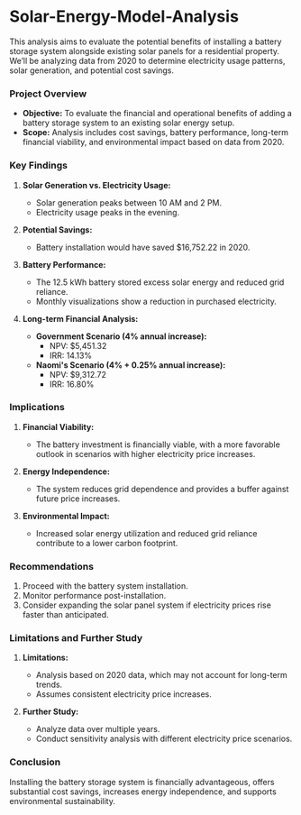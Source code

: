 # Solar-Energy-Model-Analysis
This analysis aims to evaluate the potential benefits of installing a battery storage system alongside existing solar panels for a residential property. We’ll be analyzing data from 2020 to determine electricity usage patterns, solar generation, and potential cost savings.


### Project Overview
- **Objective:** To evaluate the financial and operational benefits of adding a battery storage system to an existing solar energy setup.
- **Scope:** Analysis includes cost savings, battery performance, long-term financial viability, and environmental impact based on data from 2020.

### Key Findings
1. **Solar Generation vs. Electricity Usage:**
   - Solar generation peaks between 10 AM and 2 PM.
   - Electricity usage peaks in the evening.

2. **Potential Savings:**
   - Battery installation would have saved $16,752.22 in 2020.

3. **Battery Performance:**
   - The 12.5 kWh battery stored excess solar energy and reduced grid reliance.
   - Monthly visualizations show a reduction in purchased electricity.

4. **Long-term Financial Analysis:**
   - **Government Scenario (4% annual increase):**
     - NPV: $5,451.32
     - IRR: 14.13%
   - **Naomi's Scenario (4% + 0.25% annual increase):**
     - NPV: $9,312.72
     - IRR: 16.80%

### Implications
1. **Financial Viability:**
   - The battery investment is financially viable, with a more favorable outlook in scenarios with higher electricity price increases.

2. **Energy Independence:**
   - The system reduces grid dependence and provides a buffer against future price increases.

3. **Environmental Impact:**
   - Increased solar energy utilization and reduced grid reliance contribute to a lower carbon footprint.

### Recommendations
1. Proceed with the battery system installation.
2. Monitor performance post-installation.
3. Consider expanding the solar panel system if electricity prices rise faster than anticipated.

### Limitations and Further Study
1. **Limitations:**
   - Analysis based on 2020 data, which may not account for long-term trends.
   - Assumes consistent electricity price increases.

2. **Further Study:**
   - Analyze data over multiple years.
   - Conduct sensitivity analysis with different electricity price scenarios.

### Conclusion
Installing the battery storage system is financially advantageous, offers substantial cost savings, increases energy independence, and supports environmental sustainability.
